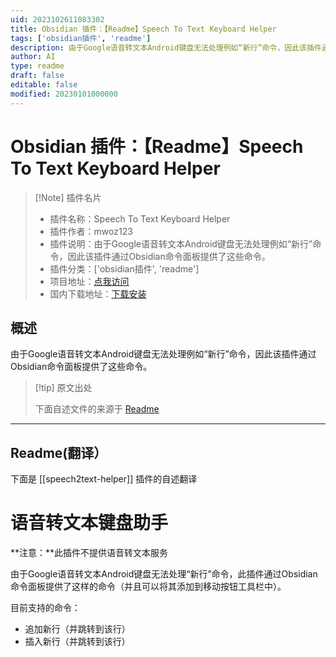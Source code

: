 ```yaml
---
uid: 2023102611083302
title: Obsidian 插件：【Readme】Speech To Text Keyboard Helper
tags: ['obsidian插件', 'readme']
description: 由于Google语音转文本Android键盘无法处理例如“新行”命令，因此该插件通过Obsidian命令面板提供了这些命令。
author: AI
type: readme
draft: false
editable: false
modified: 20230101000000
---
```


# Obsidian 插件：【Readme】Speech To Text Keyboard Helper

> [!Note] 插件名片
> - 插件名称：Speech To Text Keyboard Helper
> - 插件作者：mwoz123
> - 插件说明：由于Google语音转文本Android键盘无法处理例如“新行”命令，因此该插件通过Obsidian命令面板提供了这些命令。
> - 插件分类：['obsidian插件', 'readme']
> - 项目地址：[点我访问](https://github.com/mwoz123/speech-to-text-keyboard-helper)
> - 国内下载地址：[下载安装](https://pkmer.cn/products/plugin/pluginMarket/?speech2text-helper)

## 概述

由于Google语音转文本Android键盘无法处理例如“新行”命令，因此该插件通过Obsidian命令面板提供了这些命令。



> [!tip] 原文出处
> 
>下面自述文件的来源于 [Readme](https://ghproxy.net/https://raw.githubusercontent.com/mwoz123/speech-to-text-keyboard-helper/master/README.md)
> 

---

## Readme(翻译）

下面是 [[speech2text-helper]] 插件的自述翻译


# 语音转文本键盘助手

**注意：**此插件不提供语音转文本服务

由于Google语音转文本Android键盘无法处理“新行”命令，此插件通过Obsidian命令面板提供了这样的命令（并且可以将其添加到移动按钮工具栏中）。

目前支持的命令：
- 追加新行（并跳转到该行）
- 插入新行（并跳转到该行）



